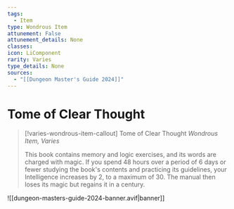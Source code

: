 ```yaml
---
tags:
  - Item
type: Wondrous Item
attunement: False
attunement_details: None
classes:
icon: LiComponent
rarity: Varies
type_details: None
sources: 
  - "[[Dungeon Master's Guide 2024]]"
---
```

# Tome of Clear Thought
>[!varies-wondrous-item-callout] Tome of Clear Thought
>_Wondrous Item, Varies_
>
>This book contains memory and logic exercises, and its words are charged with magic. If you spend 48 hours over a period of 6 days or fewer studying the book's contents and practicing its guidelines, your Intelligence increases by 2, to a maximum of 30. The manual then loses its magic but regains it in a century.
>


![[dungeon-masters-guide-2024-banner.avif|banner]]